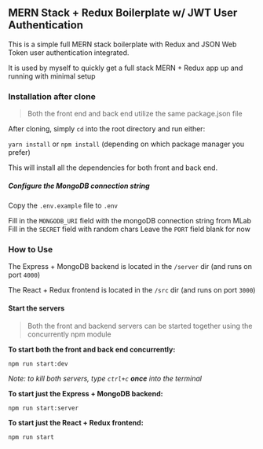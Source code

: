 ## MERN Stack + Redux Boilerplate w/ JWT User Authentication

This is a simple full MERN stack boilerplate with Redux and JSON Web Token user authentication integrated.

It is used by myself to quickly get a full stack MERN + Redux app up and running with minimal setup

### Installation after clone

>Both the front end and back end utilize the same package.json file

After cloning, simply `cd` into the root directory and run either:

`yarn install` or `npm install` (depending on which package manager you prefer)

This will install all the dependencies for both front and back end.

##### Configure the MongoDB connection string

Copy the `.env.example` file to `.env`

Fill in the `MONGODB_URI` field with the mongoDB connection string from MLab
Fill in the `SECRET` field with random chars
Leave the `PORT` field blank for now

### How to Use

The Express + MongoDB backend is located in the `/server` dir (and runs on port `4000`)

The React + Redux frontend is located in the `/src` dir (and runs on port `3000`)

#### Start the servers

> Both the front and backend servers can be started together using the concurrently npm module

**To start both the front and back end concurrently:**

`npm run start:dev`

_Note: to kill both servers, type `ctrl+c` **once** into the terminal_

**To start just the Express + MongoDB backend:**

`npm run start:server`

**To start just the React + Redux frontend:**

`npm run start`

